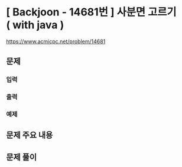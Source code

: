 # \[ Backjoon - 14681번 \] 사분면 고르기 ( with java )
https://www.acmicpc.net/problem/14681
## 문제


### 입력 
>
>
>
### 출력 
> 
>
> 

### 예제


## 문제 주요 내용

## 문제 풀이

```

```
